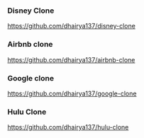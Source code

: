 ### Disney Clone
https://github.com/dhairya137/disney-clone

### Airbnb clone
https://github.com/dhairya137/airbnb-clone

### Google clone
https://github.com/dhairya137/google-clone

### Hulu Clone
https://github.com/dhairya137/hulu-clone
